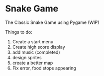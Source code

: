 # Snake Game
The Classic Snake Game using Pygame (WIP)

Things to do:

1) Create a start menu
2) Create high score display
3) add music (completed)
4) design sprites
5) create a better map
6) Fix error, food stops appearing 
